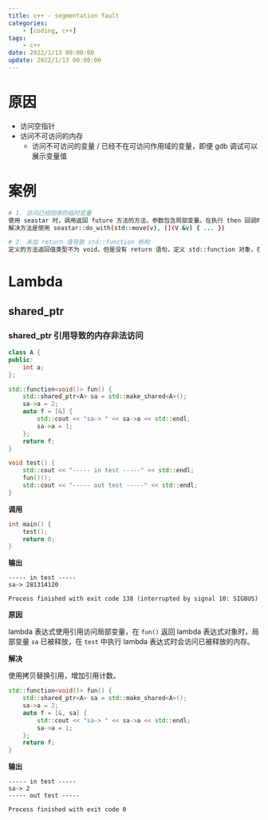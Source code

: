 ```yaml
---
title: c++ - segmentation fault
categories: 
	- [coding, c++]
tags:
	- c++
date: 2022/1/13 00:00:00
update: 2022/1/13 00:00:00
---
```


# 原因

- 访问空指针
- 访问不可访问的内存
  - 访问不可访问的变量 / 已经不在可访问作用域的变量，即便 gdb 调试可以展示变量值

# 案例

```bash
# 1. 访问已经回收的临时变量
使用 seastar 时，调用返回 future 方法的方法，参数包含局部变量。在执行 then 回调时，局部变量已经不可访问（使用 gdb 调试仍可展示数值）。
解决方法是使用 seastar::do_with(std::move(v), [](V &v) { ... })

# 2. 未加 return 值导致 std::function 析构
定义的方法返回值类型不为 void，但是没有 return 语句，定义 std::function 对象，在析构时报 segmentation fault
```

# Lambda

## shared_ptr

### shared_ptr 引用导致的内存非法访问

```c++
class A {
public:
    int a;
};

std::function<void()> fun() {
    std::shared_ptr<A> sa = std::make_shared<A>();
    sa->a = 2;
    auto f = [&] {
        std::cout << "sa-> " << sa->a << std::endl;
        sa->a = 1;
    };
    return f;
}

void test() {
    std::cout << "----- in test -----" << std::endl;
    fun()();
    std::cout << "----- out test -----" << std::endl;
}
```

**调用**

```c++
int main() {
    test();
    return 0;
}
```

**输出**

```shell
----- in test -----
sa-> 281314120

Process finished with exit code 138 (interrupted by signal 10: SIGBUS)
```

**原因**

lambda 表达式使用引用访问局部变量，在 `fun()` 返回 lambda 表达式对象时，局部变量 `sa` 已被释放，在 `test` 中执行 lambda 表达式时会访问已被释放的内存。

**解决**

使用拷贝替换引用，增加引用计数。

```c++
std::function<void()> fun() {
    std::shared_ptr<A> sa = std::make_shared<A>();
    sa->a = 2;
    auto f = [&, sa] {
        std::cout << "sa-> " << sa->a << std::endl;
        sa->a = 1;
    };
    return f;
}
```

**输出**

```shell
----- in test -----
sa-> 2
----- out test -----

Process finished with exit code 0
```


